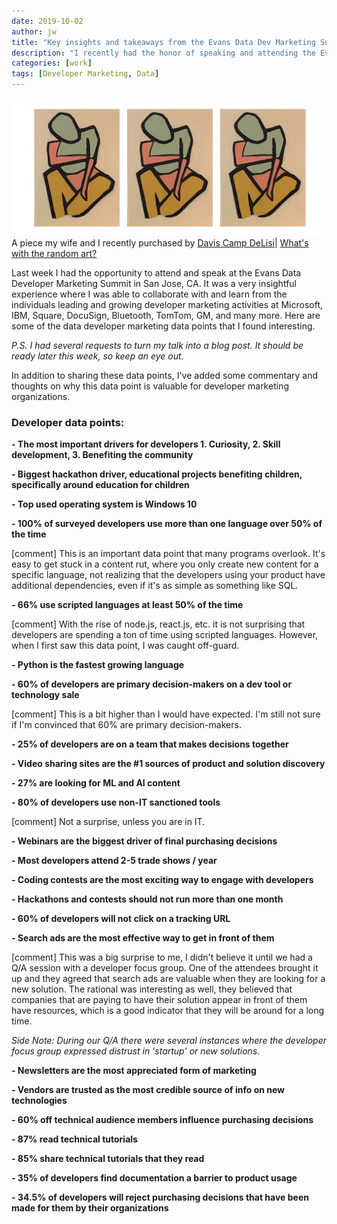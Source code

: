 ```yaml
---
date: 2019-10-02
author: jw
title: "Key insights and takeaways from the Evans Data Dev Marketing Summit"
description: "I recently had the honor of speaking and attending the Evans Data Developer Marketing Summit, here are some takeaways"
categories: [work]
tags: [Developer Marketing, Data]
---
```

![Emerald](img/davis-site-art.png "Art by Davis Camp DeLisi")
<span class="heroart">A piece my wife and I recently purchased by <a href="https://www.instagram.com/davis_delisi/">Davis Camp DeLisi</a>| <a href="../about#whats-with-the-random-art">What's with the random art?</a></span> 

Last week I had the opportunity to attend and speak at the Evans Data Developer Marketing Summit in San Jose, CA. It was a very insightful experience where I was able to collaborate with and learn from the individuals leading and growing developer marketing activities at Microsoft, IBM, Square, DocuSign, Bluetooth, TomTom, GM, and many more. Here are some of the data developer marketing data points that I found interesting. 

<em>P.S. I had several requests to turn my talk into a blog post. It should be ready later this week, so keep an eye out.</em>

In addition to sharing these data points, I've added some commentary and thoughts on why this data point is valuable for developer marketing organizations.

<h3>Developer data points:</h3>
<strong>- The most important drivers for developers 1. Curiosity, 2. Skill development, 3. Benefiting the community</strong>

<strong>- Biggest hackathon driver, educational projects benefiting children, specifically around education for children</strong>

<strong>- Top used operating system is Windows 10</strong>

<strong>- 100% of surveyed developers use more than one language over 50% of the time</strong>

[comment] This is an important data point that many programs overlook. It's easy to get stuck in a content rut, where you only create new content for a specific language, not realizing that the developers using your product have additional dependencies, even if it's as simple as something like SQL. 

<strong>- 66% use scripted languages at least 50% of the time</strong>

[comment] With the rise of node.js, react.js, etc. it is not surprising that developers are spending a ton of time using scripted languages. However, when I first saw this data point, I was caught off-guard.

<strong>- Python is the fastest growing language</strong>

<strong>- 60% of developers are primary decision-makers on a dev tool or technology sale</strong>

[comment] This is a bit higher than I would have expected. I'm still not sure if I'm convinced that 60% are primary decision-makers. 

<strong>- 25% of developers are on a team that makes decisions together</strong>

<strong>- Video sharing sites are the #1 sources of product and solution discovery</strong>

<strong>- 27% are looking for ML and AI content</strong>

<strong>- 80% of developers use non-IT sanctioned tools</strong>

[comment] Not a surprise, unless you are in IT. 

<strong>- Webinars are the biggest driver of final purchasing decisions</strong>

<strong>- Most developers attend 2-5 trade shows / year</strong>

<strong>- Coding contests are the most exciting way to engage with developers</strong>

<strong>- Hackathons and contests should not run more than one month</strong>

<strong>- 60% of developers will not click on a tracking URL</strong>

<strong>- Search ads are the most effective way to get in front of them</strong>

[comment] This was a big surprise to me, I didn't believe it until we had a Q/A session with a developer focus group. One of the attendees brought it up and they agreed that search ads are valuable when they are looking for a new solution. The rational was interesting as well, they believed that companies that are paying to have their solution appear in front of them have resources, which is a good indicator that they will be around for a long time. 

<em>Side Note: During our Q/A there were several instances where the developer focus group expressed distrust in 'startup' or new solutions.</em>

<strong>- Newsletters are the most appreciated form of marketing</strong>

<strong>- Vendors are trusted as the most credible source of info on new technologies</strong>

<strong>- 60% off technical audience members influence purchasing decisions</strong>

<strong>- 87% read technical tutorials</strong>

<strong>- 85% share technical tutorials that they read </strong>

<strong>- 35% of developers find documentation a barrier to product usage</strong>

<strong>- 34.5% of developers will reject purchasing decisions that have been made for them by their organizations</strong>